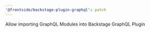 ```yaml
---
'@frontside/backstage-plugin-graphql': patch
---
```


Allow importing GraphQL Modules into Backstage GraphQL Plugin